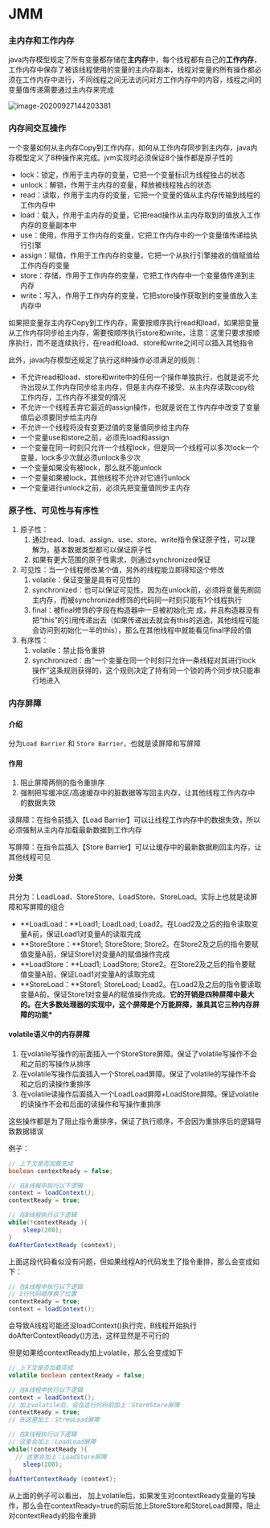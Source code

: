 # JMM



### 主内存和工作内存

java内存模型规定了所有变量都存储在**主内存**中，每个线程都有自己的**工作内存**，工作内存中保存了被该线程使用的变量的主内存副本，线程对变量的所有操作都必须在工作内存中进行，不同线程之间无法访问对方工作内存中的内容，线程之间的变量值传递需要通过主内存来完成

![image-20200927144203381](https://s1.ax1x.com/2020/10/09/0r9r8O.png)



### 内存间交互操作

一个变量如何从主内存Copy到工作内存，如何从工作内存同步到主内存，java内存模型定义了8种操作来完成。jvm实现时必须保证8个操作都是原子性的

- lock：锁定，作用于主内存的变量，它把一个变量标识为线程独占的状态
- unlock：解锁，作用于主内存的变量，释放被线程独占的状态
- read：读取，作用于主内存的变量，它把一个变量的值从主内存传输到线程的工作内存中
- load：载入，作用于主内存的变量，它把read操作从主内存取到的值放入工作内存的变量副本中
- use：使用，作用于工作内存的变量，它把工作内存中的一个变量值传递给执行引擎
- assign：赋值，作用于工作内存的变量，它把一个从执行引擎接收的值赋值给工作内存的变量
- store：存储，作用于工作内存的变量，它把工作内存中一个变量值传递到主内存
- write：写入，作用于工作内存的变量，它把store操作获取到的变量值放入主内存中



如果把变量存主内存Copy到工作内存，需要按顺序执行read和load，如果把变量从工作内存同步给主内存，需要按顺序执行store和write，注意：这里只要求按顺序执行，而不是连续执行，在read和load、store和write之间可以插入其他指令

此外，java内存模型还规定了执行这8种操作必须满足的规则：

- 不允许read和load、store和write中的任何一个操作单独执行，也就是说不允许出现从工作内存同步给主内存，但是主内存不接受、从主内存读取copy给工作内存，工作内存不接受的情况
- 不允许一个线程丢弃它最近的assign操作，也就是说在工作内存中改变了变量值后必须要同步给主内存
- 不允许一个线程将没有变更过值的变量值同步给主内存
- 一个变量use和store之前，必须先load和assign
- 一个变量在同一时刻只允许一个线程lock，但是同一个线程可以多次lock一个变量，lock多少次就必须unlock多少次
- 一个变量如果没有被lock，那么就不能unlock
- 一个变量如果被lock，其他线程不允许对它进行unlock
- 一个变量进行unlock之前，必须先把变量值同步主内存



### 原子性、可见性与有序性

1. 原子性：
   1. 通过read、load、assign、use、store、write指令保证原子性，可以理解为，基本数据类型都可以保证原子性
   2. 如果有更大范围的原子性需求，则通过synchronized保证
2. 可见性：当一个线程修改某个值，另外的线程能立即得知这个修改
   1. volatile：保证变量是具有可见性的
   2. synchronized：也可以保证可见性，因为在unlock前，必须将变量先刷回主内存，而被synchronized修饰的代码同一时刻只能有1个线程执行
   3. final：被final修饰的字段在构造器中一旦被初始化完 成，并且构造器没有把“this”的引用传递出去（如果传递出去就会有this的逃逸，其他线程可能会访问到初始化一半的this），那么在其他线程中就能看见final字段的值
3. 有序性：
   1. volatile：禁止指令重排
   2. synchronized：由“一个变量在同一个时刻只允许一条线程对其进行lock操作”这条规则获得的，这个规则决定了持有同一个锁的两个同步块只能串行地进入



### 内存屏障

#### 介绍

分为`Load Barrier` 和 `Store Barrier`，也就是读屏障和写屏障



#### 作用

1. 阻止屏障两侧的指令重排序
2. 强制把写缓冲区/高速缓存中的脏数据等写回主内存，让其他线程工作内存中的数据失效



读屏障：在指令前插入【Load Barrier】可以让线程工作内存中的数据失效，所以必须强制从主内存加载最新数据到工作内存

写屏障：在指令后插入【Store Barrier】可以让缓存中的最新数据刷回主内存，让其他线程可见



#### 分类

共分为：LoadLoad、StoreStore、LoadStore、StoreLoad。实际上也就是读屏障和写屏障的组合

- **LoadLoad：**Load1; LoadLoad; Load2。在Load2及之后的指令读取变量A前，保证Load1对变量A的读取完成
- **StoreStore：**Store1; StoreStore; Store2。在Store2及之后的指令要赋值变量A前，保证Store1对变量A的赋值操作完成
- **LoadStore：**Load1; LoadStore; Store2。在Store2及之后的指令要赋值变量A前，保证Load1对变量A的读取完成
- **StoreLoad：**Store1; StoreLoad; Load2。在Load2及之后的指令要读取变量A前，保证Store1对变量A的赋值操作完成。**它的开销是四种屏障中最大的。在大多数处理器的实现中，这个屏障是个万能屏障，兼具其它三种内存屏障的功能\***



#### volatile语义中的内存屏障

1. 在volatile写操作的前面插入一个StoreStore屏障。保证了volatile写操作不会和之前的写操作从排序
2. 在volatile写操作后面插入一个StoreLoad屏障。保证了volatile的写操作不会和之后的读操作重排序
3. 在volatile读操作后面插入一个LoadLoad屏障+LoadStore屏障。保证volatile的读操作不会和后面的读操作和写操作重排序

这些操作都是为了阻止指令重排序，保证了执行顺序，不会因为重排序后的逻辑导致数据错误

例子：

```java
// 上下文是否加载完成
boolean contextReady = false;

// 在A线程中执行以下逻辑
context = loadContext();
contextReady = true;

// 在B线程执行以下逻辑
while(!contextReady ){
	sleep(200);
}
doAfterContextReady (context);
```

上面这段代码看似没有问题，但如果线程A的代码发生了指令重排，那么会变成如下：

```java
// 在A线程中执行以下逻辑
// 2行代码顺序换了位置
contextReady = true;
context = loadContext();
```

会导致A线程可能还没loadContext()执行完，B线程开始执行doAfterContextReady()方法，这样显然是不可行的



但是如果给contextReady加上volatile，那么会变成如下

```java
// 上下文是否加载完成
volatile boolean contextReady = false;

// 在A线程中执行以下逻辑
context = loadContext();
// 加上volatile后，会在这行代码前加上：StoreStore屏障
contextReady = true;
// 在这里加上：StreoLoad屏障

// 在B线程执行以下逻辑
// 这里会加上：LoadLoad屏障
while(!contextReady ){
  // 这里会加上：LoadStore屏障
	sleep(200);
}
doAfterContextReady (context);
```

从上面的例子可以看出， 加上volatile后，如果发生对contextReady变量的写操作，那么会在contextReady=true的前后加上StoreStore和StoreLoad屏障，阻止对contextReady的指令重排


